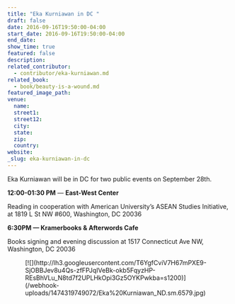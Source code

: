 ```yaml
---
title: "Eka Kurniawan in DC "
draft: false
date: 2016-09-16T19:50:00-04:00
start_date: 2016-09-16T19:50:00-04:00
end_date:
show_time: true
featured: false
description:
related_contributor:
  - contributor/eka-kurniawan.md
related_book:
  - book/beauty-is-a-wound.md
featured_image_path:
venue:
  name:
  street1:
  street12:
  city:
  state:
  zip:
  country:
website:
_slug: eka-kurniawan-in-dc
---
```


Eka Kurniawan will be in DC for two public events on September 28th.

**12:00-01:30 PM** — **East-West Center**

Reading in cooperation with American University’s ASEAN Studies Initiative, at 1819 L St NW #600, Washington, DC 20036

**6:30PM — Kramerbooks & Afterwords Cafe**

Books signing and evening discussion at 1517 Connecticut Ave NW, Washington, DC 20036

<figure data-type="image">[![](http://lh3.googleusercontent.com/T6YgfCviV7H67mPXE9-SjOBBJev8u4Qs-zfFPJqIVeBk-okb5FqyzHP-REsBhVLu_N8td7f2UPLHkOpi3Gz5OYKPwkba=s1200)](/webhook-uploads/1474319749072/Eka%20Kurniawan_ND.sm.6579.jpg)</figure>

